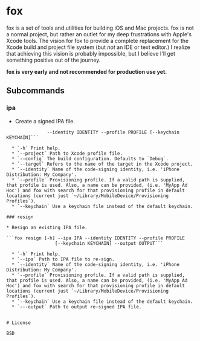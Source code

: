 fox
===

fox is a set of tools and utilities for building iOS and Mac projects. fox is not a normal project, but rather an outlet for my deep frustrations with Apple's Xcode tools. The vision for fox to provide a complete replacement for the Xcode build and project file system (but *not* an IDE or text editor.) I realize that achieving this vision is probably impossible, but I believe I'll get something positive out of the journey.
 
**fox is very early and not recommended for production use yet.**

## Subcommands

### ipa

  * Create a signed IPA file.
 
  ```fox ipa [-h] [--project PROJECT] --target TARGET [--config CONFIG]
                 --identity IDENTITY --profile PROFILE [--keychain KEYCHAIN]```

	* `-h` Print help.
	* `--project` Path to Xcode profile file.
	* `--config` The build configuration. Defaults to `Debug`.
    * `--target` Refers to the name of the target in the Xcode project.
    * `--identity` Name of the code-signing identity, i.e. 'iPhone Distribution: My Company'.
    * `--profile` Provisioning profile. If a valid path is supplied, that profile is used. Also, a name can be provided, (i.e. 'MyApp Ad Hoc') and fox with search for that provisioning profile in default locations (current just `~/Library/MobileDevice/Provisioning Profiles`).
    * `--keychain` Use a keychain file instead of the default keychain.

### resign

  * Resign an existing IPA file.
  
  ```fox resign [-h] --ipa IPA --identity IDENTITY --profile PROFILE
                    [--keychain KEYCHAIN] --output OUTPUT```
                   
    * `-h` Print help.
    * `--ipa` Path to IPA file to re-sign.
    * `--identity` Name of the code-signing identity, i.e. 'iPhone Distribution: My Company'.
    * `--profile` Provisioning profile. If a valid path is supplied, that profile is used. Also, a name can be provided, (i.e. 'MyApp Ad Hoc') and fox with search for that provisioning profile in default locations (current just `~/Library/MobileDevice/Provisioning Profiles`).
    * `--keychain` Use a keychain file instead of the default keychain.
    * `---output` Path to output re-signed IPA file.
                   

# License

BSD
